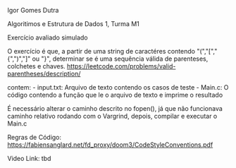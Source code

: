 Igor Gomes Dutra

Algoritimos e Estrutura de Dados 1, Turma M1

Exercício avaliado simulado

O exercício é que, a partir de uma string de caractéres contendo "(","[","{",")","]" ou "}", determinar se é uma sequência válida de parenteses, colchetes e chaves. https://leetcode.com/problems/valid-parentheses/description/

contem:
    - input.txt: Arquivo de texto contendo os casos de teste
    - Main.c: O código contendo a função que le o arquivo de texto e imprime o resultado

É necessário alterar o caminho descrito no fopen(), já que não funcionava caminho relativo rodando com o Vargrind, depois, compilar e executar o Main.c

Regras de Código: https://fabiensanglard.net/fd_proxy/doom3/CodeStyleConventions.pdf

Video Link: tbd
